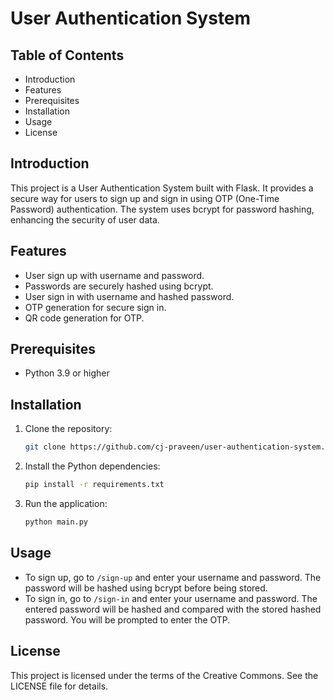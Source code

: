 # User Authentication System

## Table of Contents
- Introduction
- Features
- Prerequisites
- Installation
- Usage
- License

## Introduction
This project is a User Authentication System built with Flask. It provides a secure way for users to sign up and sign in using OTP (One-Time Password) authentication. The system uses bcrypt for password hashing, enhancing the security of user data.

## Features
- User sign up with username and password.
- Passwords are securely hashed using bcrypt.
- User sign in with username and hashed password.
- OTP generation for secure sign in.
- QR code generation for OTP.

## Prerequisites
- Python 3.9 or higher

## Installation
1. Clone the repository:
    ```bash
    git clone https://github.com/cj-praveen/user-authentication-system.git
    ```
2. Install the Python dependencies:
    ```bash
    pip install -r requirements.txt
    ```
3. Run the application:
    ```bash
    python main.py
    ```

## Usage
- To sign up, go to `/sign-up` and enter your username and password. The password will be hashed using bcrypt before being stored.
- To sign in, go to `/sign-in` and enter your username and password. The entered password will be hashed and compared with the stored hashed password. You will be prompted to enter the OTP.

## License
This project is licensed under the terms of the Creative Commons. See the LICENSE file for details.
